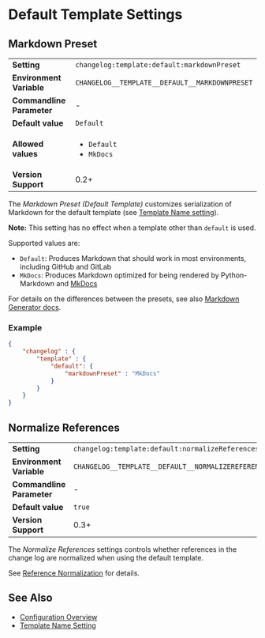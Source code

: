 <!--
  <auto-generated>
    The contents of this file were generated by a tool.
    Any changes to this file will be overwritten.
    To change the content of this file, edit 'default-template.md.scriban'
  </auto-generated>
-->
# Default Template Settings

## Markdown Preset

<table>
    <tr>
        <td><b>Setting</b></td>
        <td><code>changelog:template:default:markdownPreset</code></td>
    </tr>
    <tr>
        <td><b>Environment Variable</b></td>
        <td><code>CHANGELOG__TEMPLATE__DEFAULT__MARKDOWNPRESET</code></td>
    </tr>
    <tr>
        <td><b>Commandline Parameter</b></td>
        <td>-</td>
    </tr>
    <tr>
        <td><b>Default value</b></td>
        <td>
            <code>Default</code>
        </td>
    </tr>
    <tr>
        <td><b>Allowed values</b></td>
        <td>
            <ul>
                <li><code>Default</code></li>
                <li><code>MkDocs</code></li>
            </ul>
        </td>
    </tr>
    <tr>
        <td><b>Version Support</b></td>
        <td>0.2+</td>
    </tr>
</table>

The *Markdown Preset (Default Template)* customizes serialization of Markdown for the default template (see [Template Name setting](./template-name.md)).

**Note:** This setting has no effect when a template other than `default` is used.

Supported values are:

- `Default`: Produces Markdown that should work in most environments, including GitHub and GitLab
- `MkDocs`: Produces Markdown optimized for being rendered by Python-Markdown and [MkDocs](https://www.mkdocs.org/)

For details on the differences between the presets, see also [Markdown Generator docs](https://github.com/ap0llo/markdown-generator/blob/master/docs/apireference/Grynwald/MarkdownGenerator/MdSerializationOptions/Presets/index.md).

### Example

```json
{
    "changelog" : {
        "template" : {
            "default": {
                "markdownPreset" : "MkDocs"
            }
        }
    }
}
```

## Normalize References

<table>
    <tr>
        <td><b>Setting</b></td>
        <td><code>changelog:template:default:normalizeReferences</code></td>
    </tr>
    <tr>
        <td><b>Environment Variable</b></td>
        <td><code>CHANGELOG__TEMPLATE__DEFAULT__NORMALIZEREFERENCES</code></td>
    </tr>
    <tr>
        <td><b>Commandline Parameter</b></td>
        <td>-</td>
    </tr>
    <tr>
        <td><b>Default value</b></td>
        <td>
            <code>true</code>
        </td>
    </tr>
    <tr>
        <td><b>Version Support</b></td>
        <td>0.3+</td>
    </tr>
</table>

The *Normalize References* settings controls whether references in the change log are normalized when using the default template.

See [Reference Normalization](../../auto-references.md#normalization) for details.

## See Also

- [Configuration Overview](../../configuration.md)
- [Template Name Setting](./template-name.md)

